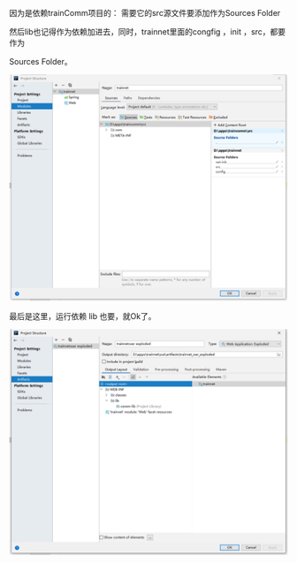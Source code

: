 因为是依赖trainComm项目的： 需要它的src源文件要添加作为Sources Folder

然后lib也记得作为依赖加进去，同时，trainnet里面的congfig ，init ，src，都要作为

Sources Folder。

![image-20210331092312798](trainnet部署笔记.assets/image-20210331092312798.png)



最后是这里，运行依赖 lib 也要，就Ok了。

![image-20210331092419353](trainnet部署笔记.assets/image-20210331092419353.png)